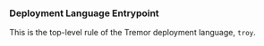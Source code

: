 ### Deployment Language Entrypoint

This is the top-level rule of the Tremor deployment language, `troy`.

